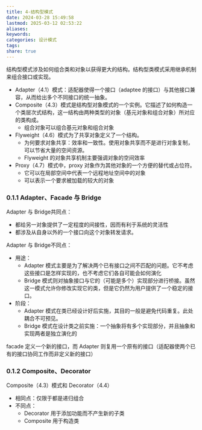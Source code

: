 ```yaml
---
title: 4-结构型模式
date: 2024-03-28 15:49:58
lastmod: 2025-03-12 02:53:22
aliases: 
keywords: 
categories: 设计模式
tags: 
share: true
---
```





结构型模式涉及如何组合类和对象以获得更大的结构。结构型类模式采用继承机制来组合接口或实现。

- Adapter（4.1）模式：适配器使得一个接口（adaptee 的接口）与其他接口兼容，从而给出多个不同接口的统一抽象。
- Composite（4.3）模式是结构型对象模式的一个实例。它描述了如何构造一个类层次式结构，这一结构由两种类型的对象（基元对象和组合对象）所对应的类构成。
	- 组合对象可以组合基元对象和组合对象
- Flyweight（4.6）模式为了共享对象定义了一个结构。
	- 为何要求对象共享：效率和一致性。使用对象共享而不是进行对象复制，可以节省大量的空间资源。
	- Flyweight 的对象共享机制主要强调对象的空间效率
- Proxy（4.7）模式中，proxy 对象作为其他对象的一个方便的替代或占位符。
	- 它可以在局部空间中代表一个远程地址空间中的对象
	- 可以表示一个要求被加载的较大的对象
### 0.1.1 Adapter、Facade 与 Bridge

Adapter 与 Bridge共同点：
- 都给另一对象提供了一定程度的间接性，因而有利于系统的灵活性
- 都涉及从自身以外的一个接口向这个对象转发请求。

Adapter 与 Bridge不同点：
- 用途：
	- Adapter 模式主要是为了解决两个已有接口之间不匹配的问题。它不考虑这些接口是怎样实现的，也不考虑它们各自可能会如何演化
	- Bridge 模式则对抽象接口与它的（可能是多个）实现部分进行桥接。虽然这一模式允许你修改实现它的类，但是它仍然为用户提供了一个稳定的接口。
- 阶段：
	- Adapter 模式在类已经设计好后实施，其目的一般是避免代码重复。此处耦合不可预见。
	- Bridge 模式在设计类之前实施：一个抽象将有多个实现部分，并且抽象和实现两者是独立演化的

facade 定义一个新的接口，而 Adapter 则复用一个原有的接口（适配器使两个已有的接口协同工作而非定义新的接口）

### 0.1.2 Composite、Decorator

Composite（4.3）模式和 Decorator（4.4）
- 相同点：仅限于都是递归组合
- 不同点：
	- Decorator 用于添加功能而不产生新的子类
	- Composite 用于构造类
